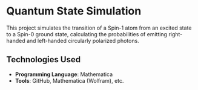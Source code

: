 # Quantum State Simulation

This project simulates the transition of a Spin-1 atom from an excited state to a Spin-0 ground state, calculating the probabilities of emitting right-handed and left-handed circularly polarized photons.

## Technologies Used
- **Programming Language**: Mathematica
- **Tools**: GitHub, Mathematica (Wolfram), etc.
